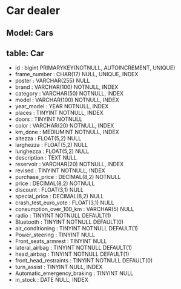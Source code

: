 # Car dealer

## Model: Cars

## table: Car

- id :                             bigint                  PRIMARYKEY(NOTNULL, AUTOINCREMENT, UNIQUE)
- frame_number :                   CHAR(17)                NULL, UNIQUE, INDEX
- poster :                         VARCHAR(255)            NULL
- brand :                          VARCHAR(100)            NOTNULL, INDEX
- category :                       VARCHAR(50)             NOTNULL, INDEX
- model :                          VARCHAR(100)            NOTNULL, INDEX
- year_model :                     YEAR                    NOTNULL, INDEX
- places :                         TINYINT                 NOTNULL, INDEX
- doors :                          TINYINT                 NOTNULL
- color :                          VARCHAR(20)             NOTNULL, INDEX
- km_done :                        MEDIUMINT               NOTNULL, INDEX  
- altezza :                        FLOAT(5,2)              NULL
- larghezza :                      FLOAT(5,2)              NULL
- lunghezza :                      FLOAT(5,2)              NULL
- description :                    TEXT                    NULL
- reservoir :                      VARCHAR(20)             NOTNULL, INDEX
- revised :                        TINYINT                 NOTNULL, INDEX
- purchase_price :                 DECIMAL(8,2)            NOTNULL  
- price :                          DECIMAL(8,2)            NOTNULL 
- discount :                       FLOAT(3,1)              NULL
- special_price :                  DECIMAL(8,2)            NULL 
- crash_test_euro_vote :           FLOAT(3,1)              NULL
- consumption_over_100_km :        VARCHAR(5)              NULL
- radio :                          TINYINT                 NOTNULL DEFAULT(1)
- Bluetooth :                      TINYINT                 NOTNULL DEFAULT(0)
- air_conditioning :               TINYINT                 NOTNULL DEFAULT(1)
- Power_steering :                 TINYINT                 NULL 
- Front_seats_armrest :            TINYINT                 NULL 
- lateral_airbag :                 TINYINT                 NOTNULL DEFAULT(1)
- head_airbag :                    TINYINT                 NOTNULL DEFAULT(1)
- front_head_restraints :          TINYINT                 NOTNULL DEFAULT(0)
- turn_assist :                    TINYINT                 NULL, INDEX 
- Automatic_emergency_braking :    TINYINT                 NULL
- in_stock :                       DATE                    NULL, INDEX



